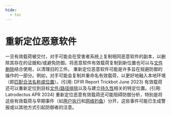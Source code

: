 ```yaml
---
hide:
  - toc
---
```


# 重新定位恶意软件

一旦有效载荷被交付，对手可能会在受害者系统上复制相同恶意软件的副本，以删除其存在的证据和/或避免防御。将恶意软件有效载荷复制到新位置也可以与[文件删除](https://attack.mitre.org/techniques/T1070/004)结合使用，以清理旧的工件。  重新定位恶意软件可能是许多旨在规避防御的操作的一部分。例如，对手可能会复制并重命名有效载荷，以更好地融入本地环境（即[匹配合法名称或位置](https://attack.mitre.org/techniques/T1036/005)）。(引用: DFIR Report Trickbot June 2023) 有效载荷还可以重新定位到目标[文件/路径排除](https://attack.mitre.org/techniques/T1564/012)以及与建立[持久性](https://attack.mitre.org/tactics/TA0003)相关的特定位置。(引用: Latrodectus APR 2024)  重新定位恶意有效载荷还可能阻碍防御分析，特别是将这些有效载荷与早期事件（如[用户执行](https://attack.mitre.org/techniques/T1204)和[网络钓鱼](https://attack.mitre.org/techniques/T1566)）分开，这些事件可能已生成警报或以其他方式引起防御者的注意。

